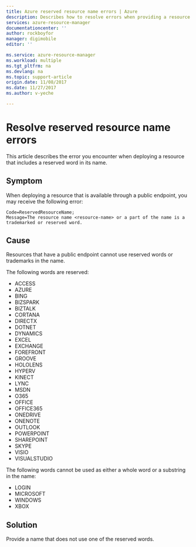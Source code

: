 ```yaml
---
title: Azure reserved resource name errors | Azure
description: Describes how to resolve errors when providing a resource name that includes a reserved word.
services: azure-resource-manager
documentationcenter: ''
author: rockboyfor
manager: digimobile
editor: ''

ms.service: azure-resource-manager
ms.workload: multiple
ms.tgt_pltfrm: na
ms.devlang: na
ms.topic: support-article
origin.date: 11/08/2017
ms.date: 11/27/2017
ms.author: v-yeche

---
```

# Resolve reserved resource name errors

This article describes the error you encounter when deploying a resource that includes a reserved word in its name.

## Symptom

When deploying a resource that is available through a public endpoint, you may receive the following error:

```
Code=ReservedResourceName;
Message=The resource name <resource-name> or a part of the name is a trademarked or reserved word.
```

## Cause

Resources that have a public endpoint cannot use reserved words or trademarks in the name.

The following words are reserved:

* ACCESS
* AZURE
* BING
* BIZSPARK
* BIZTALK
* CORTANA
* DIRECTX
* DOTNET
* DYNAMICS
* EXCEL
* EXCHANGE
* FOREFRONT
* GROOVE
* HOLOLENS
* HYPERV
* KINECT
* LYNC
* MSDN
* O365
* OFFICE
* OFFICE365
* ONEDRIVE
* ONENOTE
* OUTLOOK
* POWERPOINT
* SHAREPOINT
* SKYPE
* VISIO
* VISUALSTUDIO

The following words cannot be used as either a whole word or a substring in the name:

* LOGIN
* MICROSOFT
* WINDOWS
* XBOX

## Solution

Provide a name that does not use one of the reserved words.

<!-- Update_Description: new articles on azure resource manager on reserved resource name -->